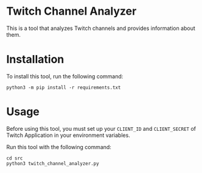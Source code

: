 # Twitch Channel Analyzer
This is a tool that analyzes Twitch channels and provides information about them.

# Installation
To install this tool, run the following command:
```
python3 -m pip install -r requirements.txt
```

# Usage
Before using this tool, you must set up your `CLIENT_ID` and `CLIENT_SECRET` of Twitch Application in your environment variables.

Run this tool with the following command:
```
cd src
python3 twitch_channel_analyzer.py
```